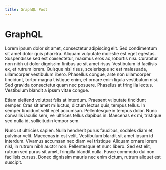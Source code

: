 ```yaml
---
title: GraphQL Post
---
```


# GraphQL

Lorem ipsum dolor sit amet, consectetur adipiscing elit. Sed condimentum sit amet dolor quis pharetra. Aliquam vulputate molestie est eget egestas. Suspendisse sed est consectetur, maximus eros ac, lobortis nisi. Curabitur non nibh ut dolor dignissim finibus ac sit amet risus. Vestibulum id facilisis ex, et rutrum lorem. Quisque nisi risus, scelerisque ac est malesuada, ullamcorper vestibulum libero. Phasellus congue, ante non ullamcorper tincidunt, tortor magna tristique enim, et ornare enim ligula vestibulum nisi. Sed gravida consectetur quam nec posuere. Phasellus at fringilla lectus. Vestibulum blandit a ipsum vitae congue.

Etiam eleifend volutpat felis at interdum. Praesent vulputate tincidunt semper. Cras sit amet mi luctus, dictum lectus quis, tempus tellus. In semper tincidunt velit eget accumsan. Pellentesque in tempus dolor. Nunc convallis iaculis sem, vel ultrices tellus dapibus in. Maecenas ex mi, tristique sed nulla id, sollicitudin tempor sem.

Nunc ut ultricies sapien. Nulla hendrerit purus faucibus, sodales diam et, pulvinar velit. Maecenas in est velit. Vestibulum blandit sit amet ipsum id interdum. Vivamus accumsan nec diam vel tristique. Aliquam ornare lorem nisl, in rutrum nibh auctor non. Pellentesque et nunc libero. Sed est elit, rutrum sed purus sit amet, fringilla blandit nulla. Fusce commodo dui non facilisis cursus. Donec dignissim mauris nec enim dictum, rutrum aliquet est suscipit.

